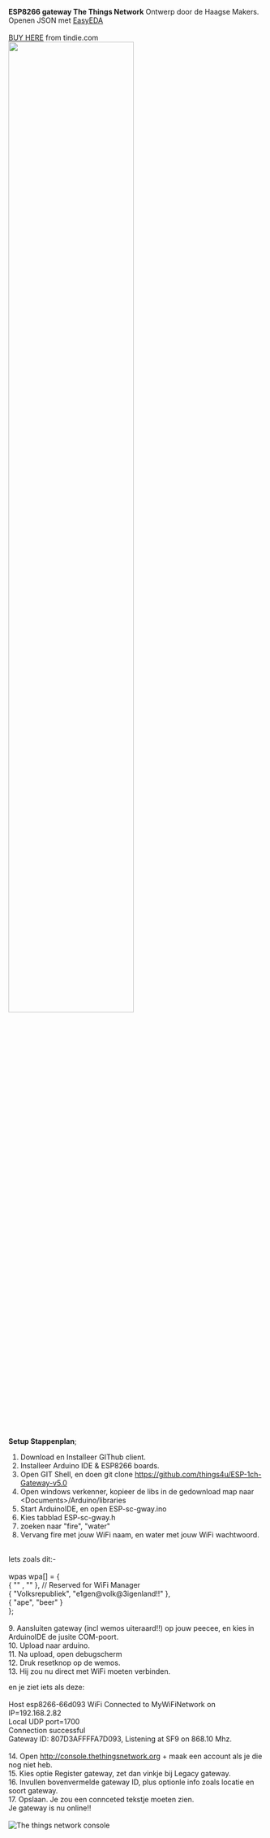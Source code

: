 **ESP8266 gateway The Things Network**
Ontwerp door de Haagse Makers. Openen JSON met <a href="http://easyeda.com" target="_blank">EasyEDA</a><br>
<br>
<a href="https://www.tindie.com/products/VliegendeVogel/lora-gateway-ttn-for-beginners-esp8266/" target="_blank">BUY HERE</a> from tindie.com
<br>
<img src="https://github.com/pappavis/ESP8266-single-channel-lora-gateway/blob/master/plaatjes/IMG_6180%20Haagse%20Makers%20gateway_klein.jpg?raw=true" width="70%" height="70%">
<br><br>
**Setup Stappenplan**;<br>
1. Download en Installeer GIThub client.<br>
2. Installeer Arduino IDE & ESP8266 boards.<br>
3. Open GIT Shell, en doen git clone https://github.com/things4u/ESP-1ch-Gateway-v5.0<br>
4. Open windows verkenner, kopieer de libs in de gedownload map naar &lt;Documents&gt;/Arduino/libraries<br>
5. Start ArduinoIDE, en open ESP-sc-gway.ino<br>
6. Kies tabblad ESP-sc-gway.h<br>
7. zoeken naar "fire", "water"<br>
8. Vervang fire met jouw WiFi naam, en water met jouw WiFi wachtwoord.<br>
<br>
Iets zoals dit:-<br>
<br>
wpas wpa[] = {<br>
	  { "" , "" },							// Reserved for WiFi Manager<br>
	  { "Volksrepubliek", "e1gen@volk@3igenland!!" },<br>
	  { "ape", "beer" }<br>
};<br>
<br>
9. Aansluiten gateway (incl wemos uiteraard!!) op jouw peecee, en kies in ArduinoIDE de jusite COM-poort.<br>
10. Upload naar arduino.<br>
11. Na upload, open debugscherm<br>
12. Druk resetknop op de wemos.<br>
13. Hij zou nu direct met WiFi moeten verbinden.<br>

en je ziet iets als deze:<br>
<br>
Host esp8266-66d093 WiFi Connected to MyWiFiNetwork on IP=192.168.2.82<br>
Local UDP port=1700<br>
Connection successful<br>
Gateway ID: 807D3AFFFFA7D093, Listening at SF9 on 868.10 Mhz.<br>
<br>
14. Open http://console.thethingsnetwork.org + maak een account als je die nog niet heb.<br>
15. Kies optie Register gateway, zet dan vinkje bij Legacy gateway.<br>
16. Invullen bovenvermelde gateway ID, plus optionle info zoals locatie en soort gateway.<br>
17. Opslaan. Je zou een connceted tekstje moeten zien.<br>
Je gateway is nu online!!<br>
<br>
<img src="https://github.com/pappavis/ESP8266-single-channel-lora-gateway/blob/master/plaatjes/The_Things_Network_Console20190217.jpg?raw=true" title="The things network console">
<br>
